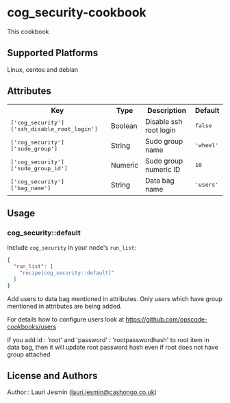# cog_security-cookbook

This cookbook
## Supported Platforms

Linux, centos and debian

## Attributes

<table>
  <tr>
    <th>Key</th>
    <th>Type</th>
    <th>Description</th>
    <th>Default</th>
  </tr>
  <tr>
    <td><tt>['cog_security']['ssh_disable_root_login']</tt></td>
    <td>Boolean</td>
    <td>Disable ssh root login </td>
    <td><tt>false</tt></td>
  </tr>
  <tr>
    <td><tt>['cog_security']['sudo_group']</tt></td>
    <td>String</td>
    <td>Sudo group name</td>
    <td><tt>'wheel'</tt></td>
  </tr>
  <tr>
    <td><tt>['cog_security']['sudo_group_id']</tt></td>
    <td>Numeric</td>
    <td>Sudo group numeric ID</td>
    <td><tt>10</tt></td>
  </tr>
  <tr>
    <td><tt>['cog_security']['bag_name']</tt></td>
    <td>String</td>
    <td>Data bag name</td>
    <td><tt>'users'</tt></td>
  </tr>
</table>

## Usage

### cog_security::default

Include `cog_security` in your node's `run_list`:

```json
{
  "run_list": [
    "recipe[cog_security::default]"
  ]
}
```

Add users to data bag mentioned in attributes. Only users which have group
mentioned in attributes are being added.

For details how to configure users look at https://github.com/opscode-cookbooks/users

If you add id : 'root' and 'password' : 'rootpasswordhash' to root item in data bag, then
it will update root password hash even if root does not have group attached

## License and Authors

Author:: Lauri Jesmin (<lauri.jesmin@cashongo.co.uk>)
